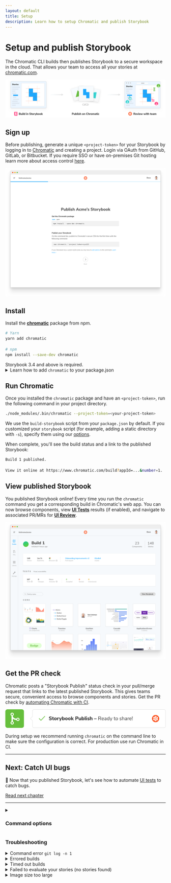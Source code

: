 ```yaml
---
layout: default
title: Setup
description: Learn how to setup Chromatic and publish Storybook
---
```


# Setup and publish Storybook

The Chromatic CLI builds then publishes Storybook to a secure workspace in the cloud. That allows your team to access all your stories at [chromatic.com](https://www.chromatic.com/start).

![Publish Storybook](img/workflow-publish.png)

## Sign up

Before publishing, generate a unique `<project-token>` for your Storybook by logging in to [Chromatic](https://www.chromatic.com/start) and creating a project. Login via OAuth from GitHub, GitLab, or Bitbucket. If you require SSO or have on-premises Git hosting learn more about access control [here](access#authentication).

![Setup project](img/setup.png)

## Install

Install the [**chromatic**](https://github.com/chromaui/chromatic-cli) package from npm.

```bash
# Yarn
yarn add chromatic

# npm
npm install --save-dev chromatic
```

<div class="aside">Storybook 3.4 and above is required.</div>

<details>

<summary>Learn how to add <code>chromatic</code> to your package.json</summary>

The `chromatic` command will also give you the option of adding an npm script to your `package.json` so you can run future builds with `npm run chromatic/yarn chromatic`. If you want to add it manually, it should look something like:

```json
{
  "scripts": {
    "chromatic": "chromatic"
  }
}
```

The above script command will pick up your project token by reading the `CHROMATIC_PROJECT_TOKEN` environment variable. After adding the above, ensure you set `CHROMATIC_PROJECT_TOKEN` when you run builds---such as in your CI config.

If you allowed `chromatic` to add the above line, it will also have written the environment variable to your `package.json`. This environment variable can also be set via your CI config for extra privacy.

</details>

## Run Chromatic

Once you installed the `chromatic` package and have an `<project-token>`, run the following command in your project directory.

```bash
./node_modules/.bin/chromatic --project-token=<your-project-token>
```

<div class="aside">
We use the <code>build-storybook</code> script from your <code>package.json</code> by default. If you customized your <code>storybook</code> script (for example, adding a static directory with <code>-s</code>), specify them using our <a href="#command-options">options</a>.
</div>

When complete, you'll see the build status and a link to the published Storybook:

```bash
Build 1 published.

View it online at https://www.chromatic.com/build?appId=...&number=1.
```

## View published Storybook

You published Storybook online! Every time you run the `chromatic` command you get a corresponding build in Chromatic's web app. You can now browse components, view [**UI Tests**](test) results (if enabled), and navigate to associated PR/MRs for [**UI Review**](review).

![Build for publish](img/build-publish-only.png)

## Get the PR check

Chromatic posts a "Storybook Publish" status check in your pull/merge request that links to the latest published Storybook. This gives teams secure, convenient access to browse components and stories. Get the PR check by [automating Chromatic with CI](ci).

![PR badge for publish](img/prbadge-publish.png)

<div class="aside">During setup we recommend running <code>chromatic</code> on the command line to make sure the configuration is correct. For production use run Chromatic in CI.</div>

---

## Next: Catch UI bugs

📸 Now that you published Storybook, let's see how to automate [UI tests](test) to catch bugs.

<a class="btn primary round" href="test">Read next chapter</a>

---

<details>
<summary><h3 class="no-anchor">Command options</h3></summary>

If you have customized the way your Storybook runs, you may need to pass additional options to the `chromatic` command. Learn more in the [package documentation](https://github.com/chromaui/chromatic-cli#main-options).

| Option                   | Use case                                                                                                                                                                      |
| ------------------------ | ----------------------------------------------------------------------------------------------------------------------------------------------------------------------------- |
| `--project-token`        | The unique code for your project -- note you can pass this via the `CHROMATIC_PROJECT_TOKEN` environment variable.                                                            |
| `--build-script-name`    | The npm script that builds your Storybook we should take snapshots against (defaults to `build-storybook`). Use this if your Storybook build script is named differently.     |
| `--storybook-build-dir`  | If you have already built your Storybook, provide the path to the built Storybook.                                                                                            |
| `--auto-accept-changes`  | If there are any changes to the build, automatically accept them. This is useful in some branching situations. See more in the [**branching docs**](branching-and-baselines). |
| `--exit-zero-on-changes` | If all snapshots render but there are visual changes, exit with a 0 exit code, rather than the usual 1.                                                                       |
| `--preserve-missing`     | Treat missing stories as unchanged rather than deleted.                                                                                                                       |
| `--no-interactive`       | Don't ask interactive questions about your setup.                                                                                                                             |
| `--debug`                | Output extra debugging information.                                                                                                                                           |
| `CI=true`                | Tell Chromatic that you're running in CI. This will hide the "Setup CI / Automation" messages in the UI. Add _before_ the test command like so: `CI=true yarn chromatic...`   |

</details>

### Troubleshooting

<details>
<summary>Command error <code>git log -n 1</code></summary>

This error often appears when `git` is not available in your CI environment. Chromatic uses `git` to associate commits to pull/merge requests and set baselines. We require that an executable git is available (on the `$PATH` ) of the `chromatic` script.

**Common cases:**

- Docker containers: Git may not be installed on certain Docker containers. You'll need to make the image includes Git.
- Heroku CI: Git history isn't available by default. You'll have to give Heroku auth access to your repo so that it can clone it before running CI. This can be unideal. Some customers end up using other CI providers to run Chromatic like GitHub Actions (free) or CircleCI.
- Google Cloud CI: The `.git` folder is ignored by default. Based on [their documentation](https://github.com/GoogleCloudPlatform/cloud-builders/issues/236#issuecomment-374629200) you can try `.gcloudignore`. However, some customers have run into trouble with this solution and instead opted to use other CI providers to run Chromatic like GitHub Actions (free) or CircleCI.
- You don't use Git: Enable Git version control in your project and try Chromatic again.

**Debug yourself:**

- Try running the command manually `git log -n 1 --format="%H,%ct,%ce,%cn"` and check if there are errors

</details>

<details>
<summary>Errored builds</summary>

Chromatic builds and runs Storybook flawlessly _most of the time_, but we're not perfect (we wish). Sometimes builds don't run due to rare infrastructure issues. If this happens, try to re-run the build via your CI provider. We keep track of these errors to improve the service.

</details>

<details>
<summary>Timed out builds</summary>

Chromatic takes snapshots very quickly. However, if we lose the connection to your server (for instance if you stop your server mid-build, or your internet connection goes down), builds can time out. Check your connection and try restarting the build.

</details>

<details>
<summary>Failed to evaluate your stories (no stories found)</summary>

We use [JSDOM](https://github.com/tmpvar/jsdom) to evaluate your stories in a simulated browser environment. JSDOM doesn't support every browser-specific construct or API. Our package provides shims for [common constructs](https://github.com/chromaui/chromatic-cli/blob/19751d87d950a2aecefb522e57c9a13c8c34fe54/bin/lib/jsdom-shims.js), but you may need mock them out yourself for extra coverage. Pass `--debug` to the script command to get extra info if it fails.

</details>

<details>
<summary>Image size too large</summary>

We have a 25 million pixel size limit for image snapshots. This ensures fast and reliable performance for every build.

If your stories are larger than this, perhaps something has gone wrong? Let us know if you need this limit increased by chat or [email](mailto:support@chromatic.com).

</details>
